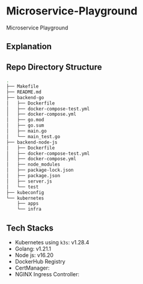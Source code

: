 # Microservice-Playground
Microservice Playground

## Explanation

## Repo Directory Structure
```bash
.
├── Makefile
├── README.md
├── backend-go
│   ├── Dockerfile
│   ├── docker-compose-test.yml
│   ├── docker-compose.yml
│   ├── go.mod
│   ├── go.sum
│   ├── main.go
│   └── main_test.go
├── backend-node-js
│   ├── Dockerfile
│   ├── docker-compose-test.yml
│   ├── docker-compose.yml
│   ├── node_modules
│   ├── package-lock.json
│   ├── package.json
│   ├── server.js
│   └── test
├── kubeconfig
└── kubernetes
    ├── apps
    └── infra
```


## Tech Stacks
- Kubernetes using `k3s`: v1.28.4
- Golang: v1.21.1
- Node js: v16.20
- DockerHub Registry
- CertManager: 
- NGINX Ingress Controller: